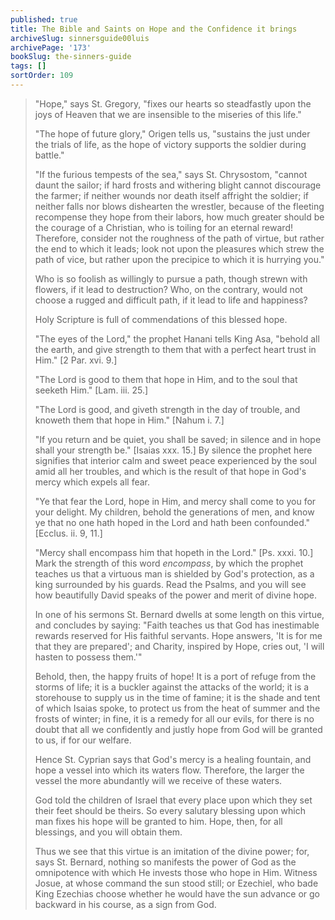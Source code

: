 ```yaml
---
published: true
title: The Bible and Saints on Hope and the Confidence it brings
archiveSlug: sinnersguide00luis
archivePage: '173'
bookSlug: the-sinners-guide
tags: []
sortOrder: 109
---
```


> "Hope," says St. Gregory, "fixes our hearts so steadfastly upon the joys of Heaven that we are insensible to the miseries of this life."
> 
> "The hope of future glory," Origen tells us, "sustains the just under the trials of life, as the hope of victory supports the soldier during battle."
> 
> "If the furious tempests of the sea," says St. Chrysostom, "cannot daunt the sailor; if hard frosts and withering blight cannot discourage the farmer; if neither wounds nor death itself affright the soldier; if neither falls nor blows dishearten the wrestler, because of the fleeting recompense they hope from their labors, how much greater should be the courage of a Christian, who is toiling for an eternal reward! Therefore, consider not the roughness of the path of virtue, but rather the end to which it leads; look not upon the pleasures which strew the path of vice, but rather upon the precipice to which it is hurrying you."
> 
> Who is so foolish as willingly to pursue a path, though strewn with flowers, if it lead to destruction? Who, on the contrary, would not choose a rugged and difficult path, if it lead to life and happiness?
> 
> Holy Scripture is full of commendations of this blessed hope.
> 
> "The eyes of the Lord," the prophet Hanani tells King Asa, "behold all the earth, and give strength to them that with a perfect heart trust in Him." [2 Par. xvi. 9.]
> 
> "The Lord is good to them that hope in Him, and to the soul that seeketh Him." [Lam. iii. 25.]
> 
> "The Lord is good, and giveth strength in the day of trouble, and knoweth them that hope in Him." [Nahum i. 7.]
> 
> "If you return and be quiet, you shall be saved; in silence and in hope shall your strength be." [Isaias xxx. 15.] By silence the prophet here signifies that interior calm and sweet peace experienced by the soul amid all her troubles, and which is the result of that hope in God's mercy which expels all fear.
> 
> "Ye that fear the Lord, hope in Him, and mercy shall come to you for your delight. My children, behold the generations of men, and know ye that no one hath hoped in the Lord and hath been confounded." [Ecclus. ii. 9, 11.]
> 
> "Mercy shall encompass him that hopeth in the Lord." [Ps. xxxi. 10.] Mark the strength of this word *encompass*, by which the prophet teaches us that a virtuous man is shielded by God's protection, as a king surrounded by his guards. Read the Psalms, and you will see how beautifully David speaks of the power and merit of divine hope.
> 
> In one of his sermons St. Bernard dwells at some length on this virtue, and concludes by saying: "Faith teaches us that God has inestimable rewards reserved for His faithful servants. Hope answers, 'It is for me that they are prepared'; and Charity, inspired by Hope, cries out, 'I will hasten to possess them.'"
> 
> Behold, then, the happy fruits of hope! It is a port of refuge from the storms of life; it is a buckler against the attacks of the world; it is a storehouse to supply us in the time of famine; it is the shade and tent of which Isaias spoke, to protect us from the heat of summer and the frosts of winter; in fine, it is a remedy for all our evils, for there is no doubt that all we confidently and justly hope from God will be granted to us, if for our welfare.
> 
> Hence St. Cyprian says that God's mercy is a healing fountain, and hope a vessel into which its waters flow. Therefore, the larger the vessel the more abundantly will we receive of these waters.
> 
> God told the children of Israel that every place upon which they set their feet should be theirs. So every salutary blessing upon which man fixes his hope will be granted to him. Hope, then, for all blessings, and you will obtain them.
> 
> Thus we see that this virtue is an imitation of the divine power; for, says St. Bernard, nothing so manifests the power of God as the omnipotence with which He invests those who hope in Him. Witness Josue, at whose command the sun stood still; or Ezechiel, who bade King Ezechias choose whether he would have the sun advance or go backward in his course, as a sign from God.

